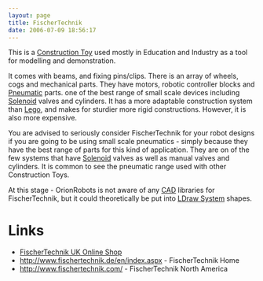 ```yaml
---
layout: page
title: FischerTechnik
date: 2006-07-09 18:56:17
---
```

<p>This is a <a href="/wiki/construction_toy.html" title="Construction Toy">Construction Toy</a> used mostly in Education and Industry as a tool for modelling and demonstration.
</p>
<p>It comes with beams, and fixing pins/clips. There is an array of wheels, cogs and mechanical parts. They have motors, robotic controller blocks and <a href="/wiki/pneumatic.html" title="Use of air to operate and power actuators">Pneumatic</a> parts. one of the best range of small scale devices including <a href="/wiki/solenoid.html" title="Solenoid">Solenoid</a> valves and cylinders. It has a more adaptable construction system than <a href="/wiki/lego.html" title="The best known construction toy">Lego</a>, and makes for sturdier more rigid constructions. However, it is also more expensive.
</p>
<p>You are advised to seriously consider FischerTechnik for your robot designs if you are going to be using small scale pneumatics - simply because they have the best range of parts for this kind of application. They are on of the few systems that have <a href="/wiki/solenoid.html" title="Solenoid">Solenoid</a> valves as well as manual valves and cylinders. It is common to see the pneumatic range used with other Construction Toys.
</p>
<p>At this stage - OrionRobots is not aware of any <a href="/wiki/cad.html" title="Computer Aided Design">CAD</a> libraries for FischerTechnik, but it could theoretically be put into <a href="/wiki/ldraw_system.html" title="The primary system for CAD representation of Lego parts">LDraw System</a> shapes.
</p>
<h1 id="Links">Links</h1>
<ul><li> <a href="http://www.mailorderexpress.com/eurotoys/fischertechnik.html" rel="external" target="_blank">FischerTechnik UK Online Shop</a>
</li><li> <a href="http://www.fischertechnik.de/en/index.aspx" rel="external" target="_blank">http://www.fischertechnik.de/en/index.aspx</a> - FischerTechnik Home
</li><li> <a href="http://www.fischertechnik.com/" rel="external" target="_blank">http://www.fischertechnik.com/</a> - FischerTechnik North America
</li></ul>